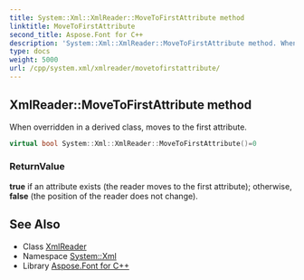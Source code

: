 ```yaml
---
title: System::Xml::XmlReader::MoveToFirstAttribute method
linktitle: MoveToFirstAttribute
second_title: Aspose.Font for C++
description: 'System::Xml::XmlReader::MoveToFirstAttribute method. When overridden in a derived class, moves to the first attribute in C++.'
type: docs
weight: 5000
url: /cpp/system.xml/xmlreader/movetofirstattribute/
---
```

## XmlReader::MoveToFirstAttribute method


When overridden in a derived class, moves to the first attribute.

```cpp
virtual bool System::Xml::XmlReader::MoveToFirstAttribute()=0
```


### ReturnValue

**true** if an attribute exists (the reader moves to the first attribute); otherwise, **false** (the position of the reader does not change).

## See Also

* Class [XmlReader](../)
* Namespace [System::Xml](../../)
* Library [Aspose.Font for C++](../../../)

